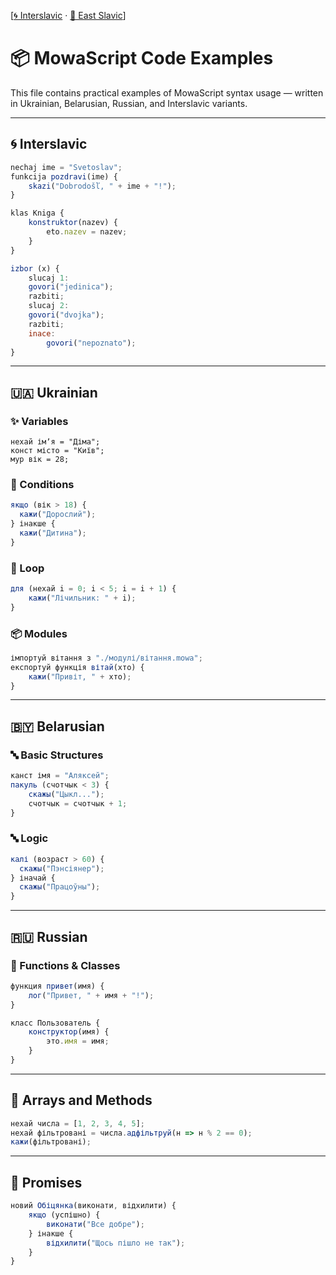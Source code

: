 [[🌀 Interslavic](../06_examples.md) · [🌲 East Slavic](../east/06_examples.md)]

# 📦 MowaScript Code Examples

This file contains practical examples of MowaScript syntax usage — written in Ukrainian, Belarusian, Russian, and Interslavic variants.

---

## 🌀 Interslavic
```js
nechaj ime = "Svetoslav";
funkcija pozdravi(ime) {
	skazi("Dobrodošľ, " + ime + "!");
}

klas Kniga {
	konstruktor(nazev) {
		eto.nazev = nazev;
	}
}

izbor (x) {
    sluсaj 1:
	govori("jedinica");
	razbiti;
	sluсaj 2:
	govori("dvojka");
	razbiti;
	inace:
        govori("nepoznato");
}
```

---

## 🇺🇦 Ukrainian

### ✨ Variables
```mowa
нехай імʼя = "Діма";
конст місто = "Київ";
мур вік = 28;
```

### 🔄 Conditions
```js
якщо (вік > 18) {
  кажи("Дорослий");
} інакше {
  кажи("Дитина");
}
```

### 🔁 Loop
```js
для (нехай i = 0; i < 5; i = i + 1) {
	кажи("Лічильник: " + i);
}
```

### 📦 Modules
```js
імпортуй вітання з "./модулі/вітання.mowa";
експортуй функція вітай(хто) {
	кажи("Привіт, " + хто);
}
```

---

## 🇧🇾 Belarusian

### 🔤 Basic Structures
```js
канст імя = "Аляксей";
пакуль (счотчык < 3) {
	скажы("Цыкл...");
	счотчык = счотчык + 1;
}
```

### 🔤 Logic
```js
калі (возраст > 60) {
  скажы("Пэнсіянер");
} іначай {
  скажы("Працоўны");
}
```

---

## 🇷🇺 Russian

### 🔧 Functions & Classes
```js
функция привет(имя) {
	лог("Привет, " + имя + "!");
}

класс Пользователь {
	конструктор(имя) {
		это.имя = имя;
	}
}
```

---

## 🧮 Arrays and Methods
```js
нехай числа = [1, 2, 3, 4, 5];
нехай фільтровані = числа.адфільтруй(н => н % 2 == 0);
кажи(фільтровані);
```

---

## 🔀 Promises
```js
новий Обіцянка(виконати, відхилити) {
	якщо (успішно) {
		виконати("Все добре");
	} інакше {
		відхилити("Щось пішло не так");
	}
}
```

